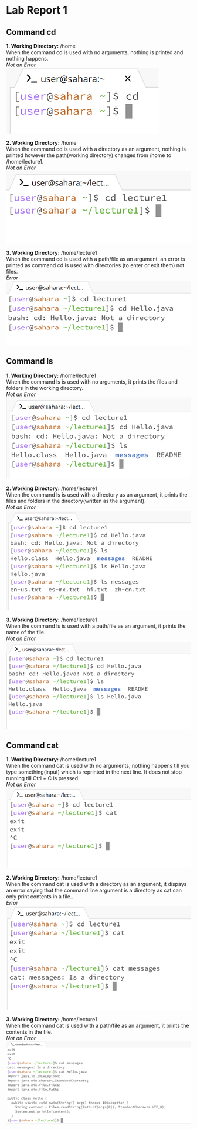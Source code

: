 # Lab Report 1 
## Command cd
**1. Working Directory:** /home\
When the command cd is used with no arguments, nothing is printed and nothing happens.\
*Not an Error*\
![image](cd1.png)

**2. Working Directory:** /home\
When the command cd is used with a directory as an argument, nothing is printed however the path(working directory) changes from /home to /home/lecture1.\
*Not an Error*\
![image](cd2.png)

**3. Working Directory:** /home/lecture1\
When the command cd is used with a path/file as an argument, an error is printed as command cd is used with directories (to enter or exit them) not files.\
*Error*\
![image](cd3.png) 

## Command ls
**1. Working Directory:** /home/lecture1\
When the command ls is used with no arguments, it prints the files and folders in the working directory.\
*Not an Error*\
![image](ls1.png)

**2. Working Directory:** /home/lecture1\
When the command ls is used with a directory as an argument, it prints the files and folders in the directory(written as the argument).\
*Not an Error*\
![image](ls2.png)

**3. Working Directory:** /home/lecture1\
When the command ls is used with a path/file as an argument, it prints the name of the file.\
*Not an Error*\
![image](ls3.png)

## Command cat
**1. Working Directory:** /home/lecture1\
When the command cat is used with no arguments, nothing happens till you type something(input) which is reprinted in the next line. It does not stop running till Ctrl + C is pressed.\
*Not an Error*\
![image](cat1.png)

**2. Working Directory:** /home/lecture1\
When the command cat is used with a directory as an argument, it dispays an error saying that the command line argument is a directory as cat can only print contents in a file..\
*Error*\
![image](cat2.png)

**3. Working Directory:** /home/lecture1\
When the command cat is used with a path/file as an argument, it prints the contents in the file.\
*Not an Error*\
![image](cat3.png)
